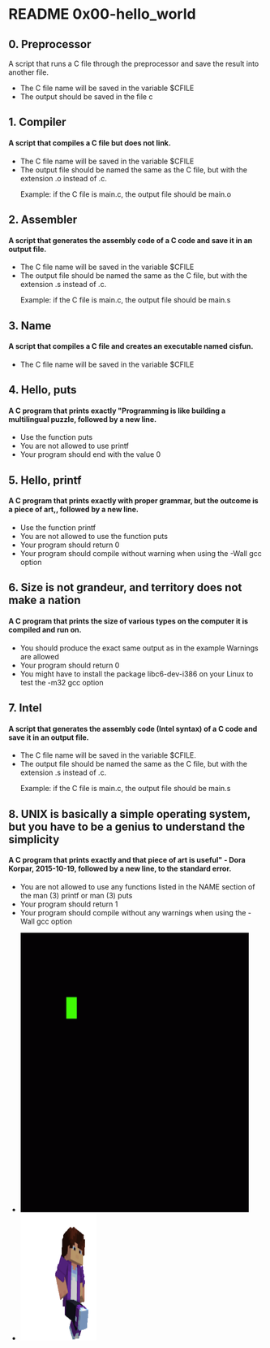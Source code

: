 <h1>README 0x00-hello_world</h1>

<h2>0. Preprocessor</h2>
<h'>A script that runs a C file through the preprocessor and save the result into another file.</h4>
<ul>
<li>The C file name will be saved in the variable $CFILE</li>
<li>The output should be saved in the file c</li>
</ul>

<h2>1. Compiler</h2>
<h4>A script that compiles a C file but does not link.</h4>
<ul>
<li>The C file name will be saved in the variable $CFILE</li>
<li>The output file should be named the same as the C file, but with the extension .o instead of .c.</li>
<p>Example: if the C file is main.c, the output file should be main.o</p>
</ul>

<h2>2. Assembler</h2>
<h4>A script that generates the assembly code of a C code and save it in an output file.</h4>
<ul>
<li>The C file name will be saved in the variable $CFILE</li>
<li>The output file should be named the same as the C file, but with the extension .s instead of .c.</li>
<p>Example: if the C file is main.c, the output file should be main.s
</ul>

<h2>3. Name</h2>
<h4>A script that compiles a C file and creates an executable named cisfun.</h4>
<ul>
<li>The C file name will be saved in the variable $CFILE</li>
</ul>

<h2>4. Hello, puts</h2>
<h4>A C program that prints exactly "Programming is like building a multilingual puzzle, followed by a new line.</h4>
<ul>
<li>Use the function puts</li>
<li>You are not allowed to use printf</li>
<li>Your program should end with the value 0</li>
</ul>

<h2>5. Hello, printf</h2>
<h4>A C program that prints exactly with proper grammar, but the outcome is a piece of art,, followed by a new line.</h4>
<ul>
<li>Use the function printf</li>
<li>You are not allowed to use the function puts</li>
<li>Your program should return 0</li>
<li>Your program should compile without warning when using the -Wall gcc option</li>
</ul>

<h2>6. Size is not grandeur, and territory does not make a nation</h2>
<h4>A C program that prints the size of various types on the computer it is compiled and run on.</h4>
<ul>
<li>You should produce the exact same output as in the example
Warnings are allowed</li>
<li>Your program should return 0</li>
<li>You might have to install the package libc6-dev-i386 on your Linux to test the -m32 gcc option</li>
</ul>

<h2>7. Intel</h2>
<h4>A script that generates the assembly code (Intel syntax) of a C code and save it in an output file.</h4>
<ul>
<li>The C file name will be saved in the variable $CFILE.</li>
<li>The output file should be named the same as the C file, but with the extension .s instead of .c.</li>
<p>Example: if the C file is main.c, the output file should be main.s</p>
</ul>

<h2>8. UNIX is basically a simple operating system, but you have to be a genius to understand the simplicity</h2>
<h4>A C program that prints exactly and that piece of art is useful" - Dora Korpar, 2015-10-19, followed by a new line, to the standard error.</h4>
<ul>
<li>You are not allowed to use any functions listed in the NAME section of the man (3) printf or man (3) puts</li>
<li>Your program should return 1</li>
<li>Your program should compile without any warnings when using the -Wall gcc option</li>
</ul>

<ul>
	<li><img src="PIPLO/s2.gif" alt="coding" width="450px" height="550px"></img></li>
    <li><img src="PIPLO/s6.gif" alt="coding" width="150px" height="250px"></img></li>
</ul>